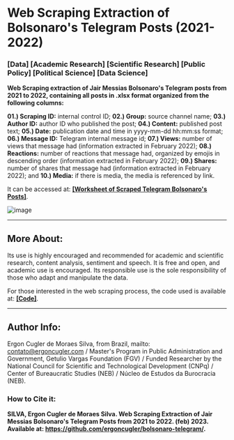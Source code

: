 # Web Scraping Extraction of Bolsonaro's Telegram Posts (2021-2022)

### [Data] [Academic Research] [Scientific Research] [Public Policy] [Political Science] [Data Science]

**Web Scraping extraction of Jair Messias Bolsonaro's Telegram posts from 2021 to 2022, containing all posts in .xlsx format organized from the following columns:**

**01.) Scraping ID:** internal control ID; **02.) Group:** source channel name; **03.) Author ID:** author ID who published the post; **04.) Content:** published post text; **05.) Date:** publication date and time in yyyy-mm-dd hh:mm:ss format; **06.) Message ID:** Telegram internal message id; **07.) Views:** number of views that message had (information extracted in February 2022); **08.) Reactions:** number of reactions that message had, organized by emojis in descending order (information extracted in February 2022); **09.) Shares:** number of shares that message had (information extracted in February 2022); and **10.) Media:** if there is media, the media is referenced by link.

It can be accessed at: **<a href="https://github.com/ergoncugler/bolsonaro-telegram/blob/main/Telegram%20Bolsonaro%20-%202021%20a%202022%20-%20Extra%C3%A7%C3%A3o%20WebScraping%20do%20Telegram%20do%20Bolsonaro.xlsx">[Worksheet of Scraped Telegram Bolsonaro's Posts]</a>**.

![image](https://user-images.githubusercontent.com/81989837/219990988-69ba8399-ad70-4431-8fb1-8ba0bffdc026.png)

___

## More About:

Its use is highly encouraged and recommended for academic and scientific research, content analysis, sentiment and speech. It is free and open, and academic use is encouraged. Its responsible use is the sole responsibility of those who adapt and manipulate the data.

For those interested in the web scraping process, the code used is available at: **<a href="https://github.com/ergoncugler/web-scraping-telegram">[Code]</a>**.

___

## Author Info:

Ergon Cugler de Moraes Silva, from Brazil, mailto: <a href="contato@ergoncugler.com">contato@ergoncugler.com</a> / Master's Program in Public Administration and Government, Getulio Vargas Foundation (FGV) / Funded Researcher by the National Council for Scientific and Technological Development (CNPq) / Center of Bureaucratic Studies (NEB) / Núcleo de Estudos da Burocracia (NEB).

### How to Cite it:

**SILVA, Ergon Cugler de Moraes Silva. Web Scraping Extraction of Jair Messias Bolsonaro's Telegram Posts from 2021 to 2022. (feb) 2023. Available at: <a>https://github.com/ergoncugler/bolsonaro-telegram/</a>.**
